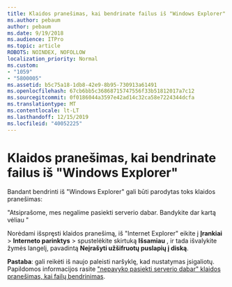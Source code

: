 ```yaml
---
title: Klaidos pranešimas, kai bendrinate failus iš "Windows Explorer"
ms.author: pebaum
author: pebaum
ms.date: 9/19/2018
ms.audience: ITPro
ms.topic: article
ROBOTS: NOINDEX, NOFOLLOW
localization_priority: Normal
ms.custom:
- "1059"
- "5800005"
ms.assetid: b5c75a18-1db8-42e9-8b95-730913a61491
ms.openlocfilehash: 67cb6bb5c36868715747556f33b51812017a7c12
ms.sourcegitcommit: 0f0186044a3597e42ad14c32ca58e7224344dcfa
ms.translationtype: MT
ms.contentlocale: lt-LT
ms.lasthandoff: 12/15/2019
ms.locfileid: "40052225"
---
```

# <a name="error-message-when-sharing-files-from-windows-explorer"></a>Klaidos pranešimas, kai bendrinate failus iš "Windows Explorer"

Bandant bendrinti iš "Windows Explorer" gali būti parodytas toks klaidos pranešimas:
  
"Atsiprašome, mes negalime pasiekti serverio dabar. Bandykite dar kartą vėliau "
  
Norėdami išspręsti klaidos pranešimą, iš "Internet Explorer" eikite į **Įrankiai** \> **Interneto parinktys** \> spustelėkite skirtuką **Išsamiau** , ir tada išvalykite žymės langelį, pavadintą **Neįrašyti užšifruotų puslapių į diską**.
  
 **Pastaba**: gali reikėti iš naujo paleisti naršyklę, kad nustatymas įsigaliotų. Papildomos informacijos rasite ["nepavyko pasiekti serverio dabar" klaidos pranešimas, kai failų bendrinimas](https://go.microsoft.com/fwlink/?linkid=2022914).
  
